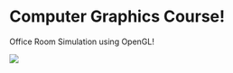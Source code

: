 # Computer Graphics Course!

Office Room Simulation using OpenGL! 

![](https://github.com/shanurwt/Computer-Graphics/blob/master/Office%20Room.png)
